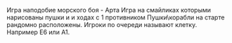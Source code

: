 Игра наподобие морского боя - Арта
Игра на смайликах которыми нарисованы пушки и  и ходах с 1 противником
Пушки\корабли на старте рандомно расположены.
Игроки по очереди называют клетку. Например Е6 или A1.

